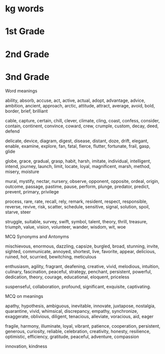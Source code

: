 # kg words

# 1st Grade

# 2nd Grade

# 3nd Grade

Word meanings

ability, absorb, accuse, act, active, actual, adopt, advantage, advice, ambition, ancient, approach, arctic, attitude, attract, average, avoid, bold, border, brief, brilliant

cable, capture, certain, chill, clever, climate, cling, coast, confess, consider, contain, continent, convince, coward, crew, crumple, custom, decay, deed, defend

delicate, device, diagram, digest, disease, distant, doze, drift, elegant, enable, examine, explore, fan, fatal, fierce, flutter, fortunate, frail, gasp, glide

globe, grace, gradual, grasp, habit, harsh, imitate, individual, intelligent, intend, journey, launch, limit, locate, loyal, magnificent, marsh, method, misery, moisture

mural, mystify, nectar, nursery, observe, opponent, opposite, ordeal, origin, outcome, passage, pastime, pause, perform, plunge, predator, predict, prevent, primary, privilege

process, rare, rate, recall, rely, remark, resident, respect, responsible, reverse, revive, risk, scatter, schedule, sensitive, signal, solution, spoil, starve, steer

struggle, suitable, survey, swift, symbol, talent, theory, thrill, treasure, triumph, value, vision, volunteer, wander, wisdom, wit, woe

MCQ Synonyms and Antonyms

mischievous, enormous, dazzling, capsize, burgled, broad, stunning, invite, sighted, communicate, annoyed, shortest, live, favorite, appear, delicious, ruined, hot, scurried, bewitching, meticulous

enthusiasm, agility, fragrant, deafening, creative, vivid, melodious, intuition, culinary, fascination, peaceful, strategy, penchant, persistent, powerful, dedication, theory, courage, educational, eloquent, priceless

suspenseful, collaboration, profound, significant, exquisite, captivating.

MCQ on meanings

apathy, hypothesis, ambiguous, inevitable, innovate, juxtapose, nostalgia, quarantine, vivid, whimsical, discrepancy, empathy, synchronize, exaggerate, oblivious, diligent, tenacious, alleviate, voracious, aid, eager

fragile, harmony, illuminate, loyal, vibrant, patience, cooperation, persistent, generous, curiosity, reliable, celebration, creativity, honesty, resilience, optimistic, efficiency, gratitude, peaceful, adventure, compassion

innovation, kindness
